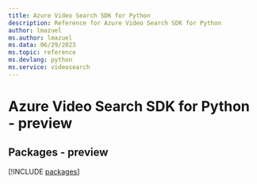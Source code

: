 ```yaml
---
title: Azure Video Search SDK for Python
description: Reference for Azure Video Search SDK for Python
author: lmazuel
ms.author: lmazuel
ms.data: 06/29/2023
ms.topic: reference
ms.devlang: python
ms.service: videosearch
---
```

# Azure Video Search SDK for Python - preview
## Packages - preview
[!INCLUDE [packages](video-search-index.md)]